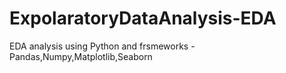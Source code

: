 # ExpolaratoryDataAnalysis-EDA
EDA analysis using Python and frsmeworks -Pandas,Numpy,Matplotlib,Seaborn
